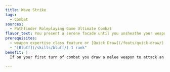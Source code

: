 ```yaml
---
title: Wave Strike
tags:
  - Combat
sources:
  - Pathfinder Roleplaying Game Ultimate Combat
flavor_text: You present a serene facade until you unsheathe your weapon and strike in one fluid motion.
prerequisites:
  - weapon expertise class feature or [Quick Draw](/feats/quick-draw/)
  - "[Bluff](/skills/bluff/) 1 rank"
benefit: |
  If on your first turn of combat you draw a melee weapon to attack an opponent within your reach, you can spend a swift action to make a [Bluff](/skills/bluff/) check to feint against that opponent.

---
```


